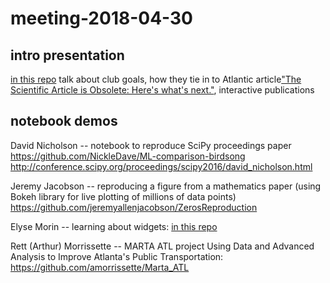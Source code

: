 # meeting-2018-04-30

## intro presentation

[in this repo](./Data-Science-for-Scientists-ATL.pdf)
talk about club goals, how they tie in to Atlantic article["The Scientific Article is Obsolete: Here's what's next."](https://www.theatlantic.com/science/archive/2018/04/the-scientific-paper-is-obsolete/556676/), interactive publications

## notebook demos

David Nicholson -- notebook to reproduce SciPy proceedings paper
https://github.com/NickleDave/ML-comparison-birdsong
http://conference.scipy.org/proceedings/scipy2016/david_nicholson.html

Jeremy Jacobson  -- reproducing a figure from a mathematics paper
(using Bokeh library for live plotting of millions of data points)
https://github.com/jeremyallenjacobson/ZerosReproduction

Elyse Morin -- learning about widgets:
[in this repo](./Learning_about_widgets.ipynb)

Rett (Arthur) Morrissette -- MARTA ATL project
Using Data and Advanced Analysis to Improve Atlanta's Public Transportation:
https://github.com/amorrissette/Marta_ATL
